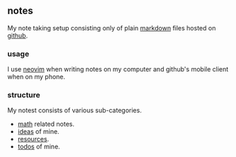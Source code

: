 ## notes

My note taking setup consisting only of plain [markdown](https://en.wikipedia.org/wiki/Markdown) files
hosted on [github](http://github.com/japiirainen/notes).

### usage

I use [neovim](https://neovim.io/) when writing notes on my computer and github's mobile
client when on my phone.

### structure

My notest consists of various sub-categories.

- [math](./math/index.md) related notes.
- [ideas](./ideas/index.md) of mine.
- [resources](./resources.md).
- [todos](./todo.md) of mine.
